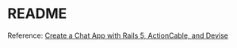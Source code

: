 # README

Reference: [Create a Chat App with Rails 5, ActionCable, and Devise](https://www.sitepoint.com/create-a-chat-app-with-rails-5-actioncable-and-devise/)